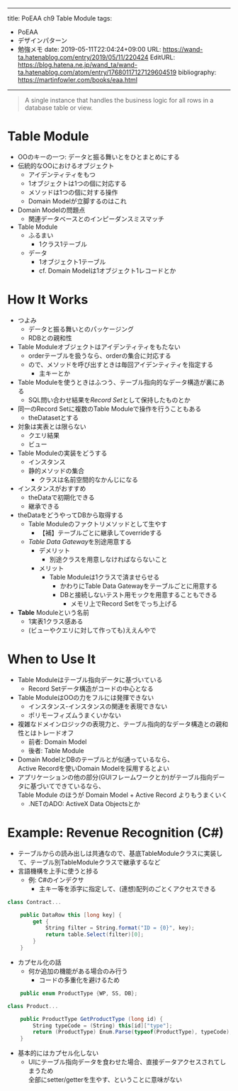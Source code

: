 ---
title: PoEAA ch9 Table Module
tags:
- PoEAA
- デザインパターン
- 勉強メモ
date: 2019-05-11T22:04:24+09:00
URL: https://wand-ta.hatenablog.com/entry/2019/05/11/220424
EditURL: https://blog.hatena.ne.jp/wand_ta/wand-ta.hatenablog.com/atom/entry/17680117127129604519
bibliography: https://martinfowler.com/books/eaa.html
-------------------------------------

> A single instance that handles the business logic for all rows in a database table or view.


# Table Module

- OOのキーの一つ: データと振る舞いとをひとまとめにする
- 伝統的なOOにおけるオブジェクト
    - アイデンティティをもつ
    - 1オブジェクトは1つの個に対応する
    - メソッドは1つの個に対する操作
    - Domain Modelが立脚するのはこれ
- Domain Modelの問題点
    - 関連データベースとのインピーダンスミスマッチ
- Table Module
    - ふるまい
        - 1クラス1テーブル
    - データ
        - 1オブジェクト1テーブル
        - cf. Domain Modelは1オブジェクト1レコードとか



# How It Works

- つよみ
    - データと振る舞いとのパッケージング
    - RDBとの親和性
- Table Moduleオブジェクトはアイデンティティをもたない
    - orderテーブルを扱うなら、orderの集合に対応する
    - ので、メソッドを呼び出すときは毎回アイデンティティを指定する
        - 主キーとか
- Table Moduleを使うときはふつう、テーブル指向的なデータ構造が裏にある
    - SQL問い合わせ結果を*Record Set*として保持したものとか
- 同一のRecord Setに複数のTable Moduleで操作を行うこともある
    - theDatasetとする
- 対象は実表とは限らない
    - クエリ結果
    - ビュー
- Table Moduleの実装をどうする
    - インスタンス
    - 静的メソッドの集合
        - クラスは名前空間的なかんじになる
- インスタンスがおすすめ
    - theDataで初期化できる
    - 継承できる
- theDataをどうやってDBから取得する
    - Table Moduleのファクトリメソッドとして生やす
        - 【補】テーブルごとに継承してoverrideする
    - *Table Data Gateway*を別途用意する
        - デメリット
            - 別途クラスを用意しなければならないこと
        - メリット
            - Table Moduleは1クラスで済ませらせる
                - かわりにTable Data Gatewayをテーブルごとに用意する
                - DBと接続しないテスト用モックを用意することもできる
                    - メモリ上でRecord Setをでっち上げる
- **Table** Moduleという名前
    - 1実表1クラス感ある
    - (ビューやクエリに対して作っても)ええんやで


# When to Use It

- Table Moduleはテーブル指向データに基づいている
    - Record Setデータ構造がコードの中心となる
- Table ModuleはOOの力をフルには発揮できない
    - インスタンス-インスタンスの関連を表現できない
    - ポリモーフィズムうまくいかない
- 複雑なドメインロジックの表現力と、テーブル指向的なデータ構造との親和性とはトレードオフ
    - 前者: Domain Model
    - 後者: Table Module
- Domain ModelとDBのテーブルとが似通っているなら、  
    Active Recordを使いDomain Modelを採用するとよい
- アプリケーションの他の部分(GUIフレームワークとか)がテーブル指向データに基づいてできているなら、  
    Table Module のほうが Domain Model + Active Record よりもうまくいく
    - .NETのADO: ActiveX Data Objectsとか


# Example: Revenue Recognition (C#)


- テーブルからの読み出しは共通なので、基底TableModuleクラスに実装して、テーブル別TableModuleクラスで継承するなど
- 言語機構を上手に使うと捗る
    - 例: C#のインデクサ
        - 主キー等を添字に指定して、(連想)配列のごとくアクセスできる

```csharp
class Contract...

    public DataRow this [long key] {
        get {
            String filter = String.format("ID = {0}", key);
            return table.Select(filter)[0];
        }
    }
```


- カプセル化の話
    - 何か追加の機能がある場合のみ行う
        - コードの多重化を避けるため
        
```csharp
    public enum ProductType {WP, SS, DB};

class Product...

    public ProductType GetProductType (long id) {
        String typeCode = (String) this[id]["type"];
        return (ProductType) Enum.Parse(typeof(ProductType), typeCode);
    }
```

- 基本的にはカプセル化しない
    - UIにテーブル指向データを食わせた場合、直接データアクセスされてしまうため  
        全部にsetter/getterを生やす、ということに意味がない

